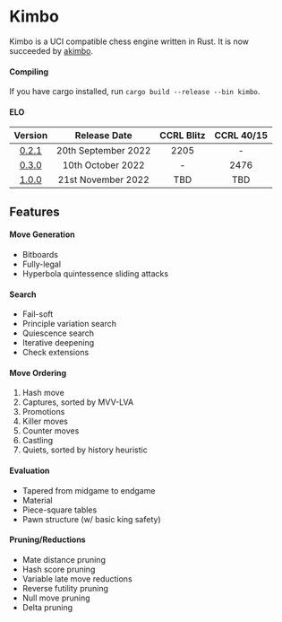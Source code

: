 # Kimbo

Kimbo is a UCI compatible chess engine written in Rust. It is now succeeded by [akimbo](https://github.com/JacquesRW/akimbo).


#### Compiling
If you have cargo installed, run ```cargo build --release --bin kimbo```.

#### ELO

| Version | Release Date | CCRL Blitz | CCRL 40/15 |
| :-----: | :----------: | :--------: | :--------: |
| [0.2.1](https://github.com/JacquesRW/Kimbo/releases/tag/v0.2.1)   | 20th September 2022  | 2205 |  -   |
| [0.3.0](https://github.com/JacquesRW/Kimbo/releases/tag/v0.3.0)   | 10th October 2022    |  -   | 2476 |
| [1.0.0](https://github.com/JacquesRW/Kimbo/releases/tag/v1.0.0)   | 21st November 2022   | TBD  | TBD  |

## Features

#### Move Generation
- Bitboards
- Fully-legal
- Hyperbola quintessence sliding attacks

#### Search
- Fail-soft
- Principle variation search
- Quiescence search
- Iterative deepening
- Check extensions

#### Move Ordering
1. Hash move
2. Captures, sorted by MVV-LVA
3. Promotions
4. Killer moves
5. Counter moves
6. Castling
4. Quiets, sorted by history heuristic

#### Evaluation
- Tapered from midgame to endgame
- Material
- Piece-square tables
- Pawn structure (w/ basic king safety)

#### Pruning/Reductions
- Mate distance pruning
- Hash score pruning
- Variable late move reductions
- Reverse futility pruning
- Null move pruning
- Delta pruning
